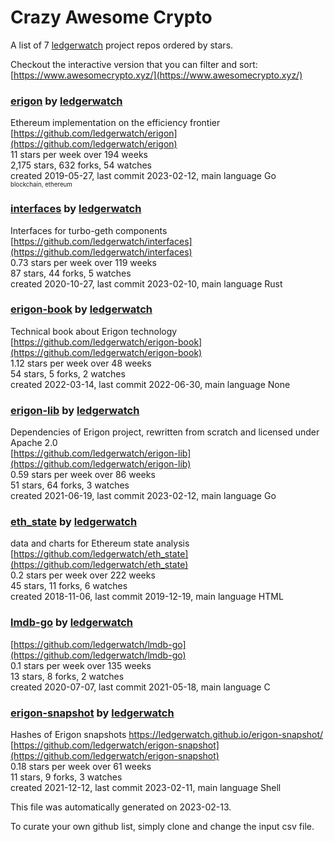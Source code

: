 # Crazy Awesome Crypto
A list of 7 [ledgerwatch](https://github.com/ledgerwatch) project repos ordered by stars.  

Checkout the interactive version that you can filter and sort: 
[https://www.awesomecrypto.xyz/](https://www.awesomecrypto.xyz/)  


### [erigon](https://github.com/ledgerwatch/erigon) by [ledgerwatch](https://github.com/ledgerwatch)  
Ethereum implementation on the efficiency frontier  
[https://github.com/ledgerwatch/erigon](https://github.com/ledgerwatch/erigon)  
11 stars per week over 194 weeks  
2,175 stars, 632 forks, 54 watches  
created 2019-05-27, last commit 2023-02-12, main language Go  
<sub><sup>blockchain, ethereum</sup></sub>


### [interfaces](https://github.com/ledgerwatch/interfaces) by [ledgerwatch](https://github.com/ledgerwatch)  
Interfaces for turbo-geth components  
[https://github.com/ledgerwatch/interfaces](https://github.com/ledgerwatch/interfaces)  
0.73 stars per week over 119 weeks  
87 stars, 44 forks, 5 watches  
created 2020-10-27, last commit 2023-02-10, main language Rust  


### [erigon-book](https://github.com/ledgerwatch/erigon-book) by [ledgerwatch](https://github.com/ledgerwatch)  
Technical book about Erigon technology  
[https://github.com/ledgerwatch/erigon-book](https://github.com/ledgerwatch/erigon-book)  
1.12 stars per week over 48 weeks  
54 stars, 5 forks, 2 watches  
created 2022-03-14, last commit 2022-06-30, main language None  


### [erigon-lib](https://github.com/ledgerwatch/erigon-lib) by [ledgerwatch](https://github.com/ledgerwatch)  
Dependencies of Erigon project, rewritten from scratch and licensed under Apache 2.0  
[https://github.com/ledgerwatch/erigon-lib](https://github.com/ledgerwatch/erigon-lib)  
0.59 stars per week over 86 weeks  
51 stars, 64 forks, 3 watches  
created 2021-06-19, last commit 2023-02-12, main language Go  


### [eth_state](https://github.com/ledgerwatch/eth_state) by [ledgerwatch](https://github.com/ledgerwatch)  
data and charts for Ethereum state analysis  
[https://github.com/ledgerwatch/eth_state](https://github.com/ledgerwatch/eth_state)  
0.2 stars per week over 222 weeks  
45 stars, 11 forks, 6 watches  
created 2018-11-06, last commit 2019-12-19, main language HTML  


### [lmdb-go](https://github.com/ledgerwatch/lmdb-go) by [ledgerwatch](https://github.com/ledgerwatch)  
  
[https://github.com/ledgerwatch/lmdb-go](https://github.com/ledgerwatch/lmdb-go)  
0.1 stars per week over 135 weeks  
13 stars, 8 forks, 2 watches  
created 2020-07-07, last commit 2021-05-18, main language C  


### [erigon-snapshot](https://github.com/ledgerwatch/erigon-snapshot) by [ledgerwatch](https://github.com/ledgerwatch)  
Hashes of Erigon snapshots https://ledgerwatch.github.io/erigon-snapshot/  
[https://github.com/ledgerwatch/erigon-snapshot](https://github.com/ledgerwatch/erigon-snapshot)  
0.18 stars per week over 61 weeks  
11 stars, 9 forks, 3 watches  
created 2021-12-12, last commit 2023-02-11, main language Shell  


This file was automatically generated on 2023-02-13.  

To curate your own github list, simply clone and change the input csv file.  